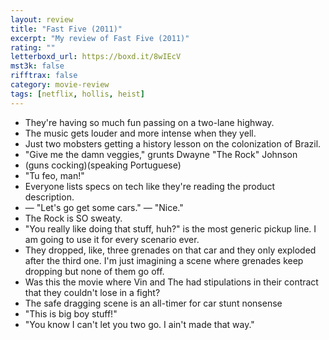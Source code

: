 ```yaml
---
layout: review
title: "Fast Five (2011)"
excerpt: "My review of Fast Five (2011)"
rating: ""
letterboxd_url: https://boxd.it/8wIEcV
mst3k: false
rifftrax: false
category: movie-review
tags: [netflix, hollis, heist]
---
```


- They're having so much fun passing on a two-lane highway.
- The music gets louder and more intense when they yell.
- Just two mobsters getting a history lesson on the colonization of Brazil.
- "Give me the damn veggies," grunts Dwayne "The Rock" Johnson
- (guns cocking)(speaking Portuguese)
- "Tu feo, man!"
- Everyone lists specs on tech like they're reading the product description.
- — "Let's go get some cars." — "Nice."
- The Rock is SO sweaty.
- "You really like doing that stuff, huh?" is the most generic pickup line. I am going to use it for every scenario ever.
- They dropped, like, three grenades on that car and they only exploded after the third one. I'm just imagining a scene where grenades keep dropping but none of them go off.
- Was this the movie where Vin and The had stipulations in their contract that they couldn't lose in a fight?
- The safe dragging scene is an all-timer for car stunt nonsense
- "This is big boy stuff!"
- "You know I can't let you two go. I ain't made that way."
